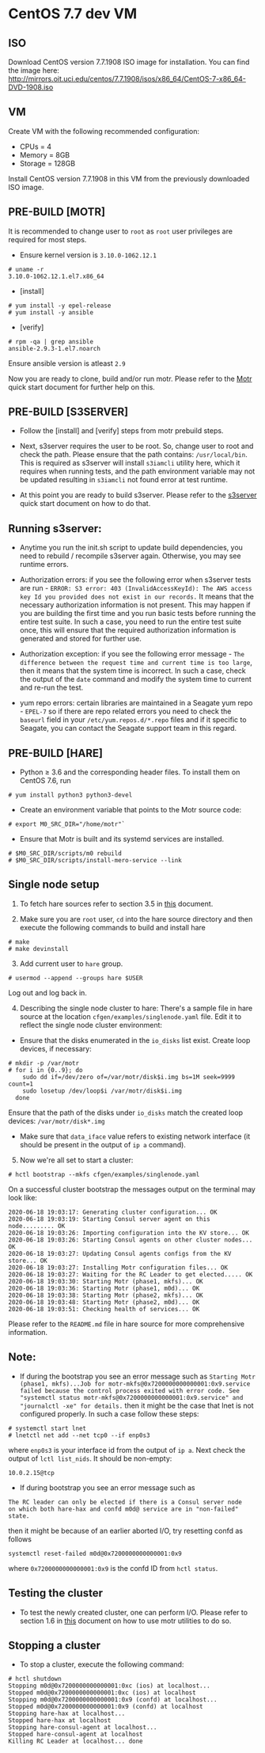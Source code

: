 CentOS 7.7 dev VM
=================

ISO
---
Download CentOS version 7.7.1908 ISO image for installation. You can find the image here:
http://mirrors.oit.uci.edu/centos/7.7.1908/isos/x86_64/CentOS-7-x86_64-DVD-1908.iso

VM
--
Create VM with the following recommended configuration:
* CPUs = 4
* Memory = 8GB
* Storage = 128GB

Install CentOS version 7.7.1908 in this VM from the previously downloaded ISO image.

PRE-BUILD [MOTR]
----------------
It is recommended to change user to `root` as `root` user privileges are required for most steps.

* Ensure kernel version is `3.10.0-1062.12.1`
```
# uname -r
3.10.0-1062.12.1.el7.x86_64
```

* [install]
```
# yum install -y epel-release
# yum install -y ansible
```

* [verify]
```
# rpm -qa | grep ansible
ansible-2.9.3-1.el7.noarch
```
Ensure ansible version is atleast `2.9`

Now you are ready to clone, build and/or run motr. Please refer to the [Motr](MeroQuickStart.md) quick start document for further help on this.

PRE-BUILD [S3SERVER]
--------------------
* Follow the [install] and [verify] steps from motr prebuild steps.

* Next, s3server requires the user to be root. So, change user to root and check the path. Please ensure that the path contains: `/usr/local/bin`. This is required as s3server will install `s3iamcli` utility here, which it requires when running tests, and the path environment variable may not be updated resulting in `s3iamcli` not found error at test runtime.

* At this point you are ready to build s3server. Please refer to the [s3server](S3ServerQuickStart.md) quick start document on how to do that.

## Running s3server:

* Anytime you run the init.sh script to update build dependencies, you need to rebuild / recompile s3server again. Otherwise, you may see runtime errors.

* Authorization errors: if you see the following error when s3server tests are run -
```ERROR: S3 error: 403 (InvalidAccessKeyId): The AWS access key Id you provided does not exist in our records.```
It means that the necessary authorization information is not present. This may happen if you are building the first time and you run basic tests before running the entire test suite. In such a case, you need to run the entire test suite once, this will ensure that the required authorization information is generated and stored for further use.

* Authorization exception: if you see the following error message - ```The difference between the request time and current time is too large```, then it means that the system time is incorrect. In such a case, check the output of the `date` command and modify the system time to current and re-run the test.

* yum repo errors: certain libraries are maintained in a Seagate yum repo - `EPEL-7` so if there are repo related errors you need to check the `baseurl` field in your `/etc/yum.repos.d/*.repo` files and if it specific to Seagate, you can contact the Seagate support team in this regard.

PRE-BUILD [HARE]
----------------
* Python ≥ 3.6 and the corresponding header files. To install them on CentOS 7.6, run
 ``` 
# yum install python3 python3-devel
```

* Create an environment variable that points to the Motr source code:
```  
# export M0_SRC_DIR="/home/motr"`
```

* Ensure that Motr is built and its systemd services are installed.
```
# $M0_SRC_DIR/scripts/m0 rebuild
# $M0_SRC_DIR/scripts/install-mero-service --link
```

## Single node setup

1. To fetch hare sources refer to section 3.5 in [this](Cluster_Setup.md) document. 

2. Make sure you are `root` user, `cd` into the hare source directory and then execute the following commands to build and install hare 
```
# make
# make devinstall
```

3. Add current user to `hare` group.
```
# usermod --append --groups hare $USER
```
Log out and log back in.

4. Describing the single node cluster to hare:
There's a sample file in hare source at the location `cfgen/examples/singlenode.yaml` file. Edit it to reflect the single node cluster environment:
* Ensure that the disks enumerated in the `io_disks` list exist. Create loop devices, if necessary:
```
# mkdir -p /var/motr
# for i in {0..9}; do
    sudo dd if=/dev/zero of=/var/motr/disk$i.img bs=1M seek=9999 count=1
    sudo losetup /dev/loop$i /var/motr/disk$i.img
  done
```
Ensure that the path of the disks under `io_disks` match the created loop devices: `/var/motr/disk*.img`

* Make sure that `data_iface` value refers to existing network interface (it should be present in the output of `ip a` command).

5. Now we're all set to start a cluster:
```
# hctl bootstrap --mkfs cfgen/examples/singlenode.yaml
```

On a successful cluster bootstrap the messages output on the terminal may look like:
```
2020-06-18 19:03:17: Generating cluster configuration... OK
2020-06-18 19:03:19: Starting Consul server agent on this node......... OK
2020-06-18 19:03:26: Importing configuration into the KV store... OK
2020-06-18 19:03:26: Starting Consul agents on other cluster nodes... OK
2020-06-18 19:03:27: Updating Consul agents configs from the KV store... OK
2020-06-18 19:03:27: Installing Motr configuration files... OK
2020-06-18 19:03:27: Waiting for the RC Leader to get elected..... OK
2020-06-18 19:03:30: Starting Motr (phase1, mkfs)... OK
2020-06-18 19:03:36: Starting Motr (phase1, m0d)... OK
2020-06-18 19:03:38: Starting Motr (phase2, mkfs)... OK
2020-06-18 19:03:48: Starting Motr (phase2, m0d)... OK
2020-06-18 19:03:51: Checking health of services... OK
```

Please refer to the `README.md` file in hare source for more comprehensive information.

## Note:
* If during the bootstrap you see an error message such as 
```Starting Motr (phase1, mkfs)...Job for motr-mkfs@0x7200000000000001:0x9.service failed because the control process exited with error code. See "systemctl status motr-mkfs@0x7200000000000001:0x9.service" and "journalctl -xe" for details.```
then it might be the case that lnet is not configured properly. In such a case follow these steps:
```
# systemctl start lnet
# lnetctl net add --net tcp0 --if enp0s3
```
where `enp0s3` is your interface id from the output of `ip a`.
Next check the output of `lctl list_nids`. It should be non-empty:
```
10.0.2.15@tcp
```

* If during bootstrap you see an error message such as
```
The RC leader can only be elected if there is a Consul server node
on which both hare-hax and confd m0d@ service are in "non-failed" state.
```
then it might be because of an earlier aborted I/O, try resetting confd as follows
```
systemctl reset-failed m0d@0x7200000000000001:0x9
```
where `0x7200000000000001:0x9` is the confd ID from `hctl status`.

## Testing the cluster

* To test the newly created cluster, one can perform I/O. Please refer to section 1.6 in [this](Cluster_Setup.md) document on how to use motr utilities to do so.

## Stopping a cluster

* To stop a cluster, execute the following command:
```
# hctl shutdown
Stopping m0d@0x7200000000000001:0xc (ios) at localhost... 
Stopped m0d@0x7200000000000001:0xc (ios) at localhost
Stopping m0d@0x7200000000000001:0x9 (confd) at localhost... 
Stopped m0d@0x7200000000000001:0x9 (confd) at localhost
Stopping hare-hax at localhost... 
Stopped hare-hax at localhost
Stopping hare-consul-agent at localhost... 
Stopped hare-consul-agent at localhost
Killing RC Leader at localhost... done
``` 
